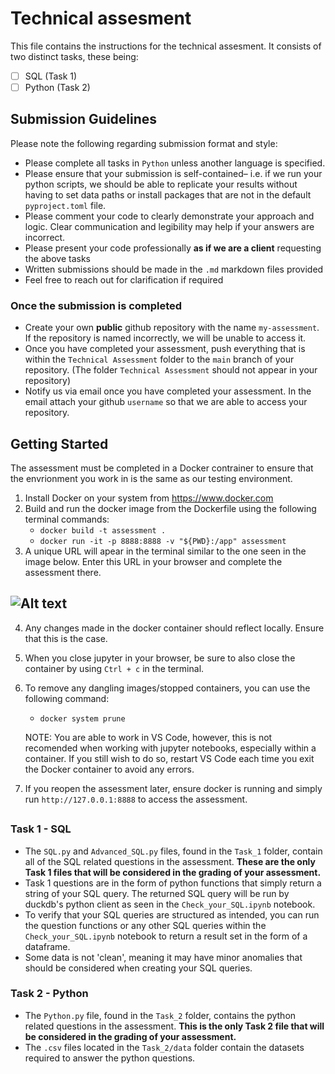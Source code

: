 # Technical assesment

This file contains the instructions for the technical assesment.
It consists of two distinct tasks, these being:

- [ ] SQL (Task 1)
- [ ] Python (Task 2)

## Submission Guidelines

Please note the following regarding submission format and style:

- Please complete all tasks in `Python` unless another language is specified.
- Please ensure that your submission is self-contained– i.e. if we run your python scripts, we should be able to replicate your results without having to set data paths or install packages that are not in the default `pyproject.toml` file.
- Please comment your code to clearly demonstrate your approach and logic. Clear communication and legibility may help if your answers are incorrect.
- Please present your code professionally **as if we are a client** requesting the above tasks
- Written submissions should be made in the `.md` markdown files provided
- Feel free to reach out for clarification if required

### Once the submission is completed

- Create your own **public** github repository with the name `my-assessment`. If the repository is named incorrectly, we will be unable to access it.
- Once you have completed your assessment, push everything that is within the `Technical Assessment` folder to the `main` branch of your repository. (The folder `Technical Assessment` should not appear in your repository)
- Notify us via email once you have completed your assessment. In the email attach your github `username` so that we are able to access your repository.

## Getting Started

The assessment must be completed in a Docker contrainer to ensure that the envrionment you work in is the same as our testing environment.

1. Install Docker on your system from https://www.docker.com
2. Build and run the docker image from the Dockerfile using the following terminal commands:
   - `docker build -t assessment .`
   - `docker run -it -p 8888:8888 -v "${PWD}:/app" assessment`
3. A unique URL will apear in the terminal similar to the one seen in the image below. Enter this URL in your browser and complete the assessment there.

## ![Alt text](<jupyter URL.png>)

4. Any changes made in the docker container should reflect locally. Ensure that this is the case.
5. When you close jupyter in your browser, be sure to also close the container by using `Ctrl + c` in the terminal.
6. To remove any dangling images/stopped containers, you can use the following command:

   - `docker system prune`

   NOTE: You are able to work in VS Code, however, this is not recomended when working with jupyter notebooks, especially within a container. If you still wish to do so, restart VS Code each time you exit the Docker container to avoid any errors.

7. If you reopen the assessment later, ensure docker is running and simply run `http://127.0.0.1:8888` to access the assessment.

##

### Task 1 - SQL

- The `SQL.py` and `Advanced_SQL.py` files, found in the `Task_1` folder, contain all of the SQL related questions in the assessment. **These are the only Task 1 files that will be considered in the grading of your assessment.**
- Task 1 questions are in the form of python functions that simply return a string of your SQL query. The returned SQL query will be run by duckdb's python client as seen in the `Check_your_SQL.ipynb` notebook.
- To verify that your SQL queries are structured as intended, you can run the question functions or any other SQL queries within the `Check_your_SQL.ipynb` notebook to return a result set in the form of a dataframe.
- Some data is not 'clean', meaning it may have minor anomalies that should be considered when creating your SQL queries.

### Task 2 - Python

- The `Python.py` file, found in the `Task_2` folder, contains the python related questions in the assessment. **This is the only Task 2 file that will be considered in the grading of your assessment.**
- The `.csv` files located in the `Task_2/data` folder contain the datasets required to answer the python questions.
